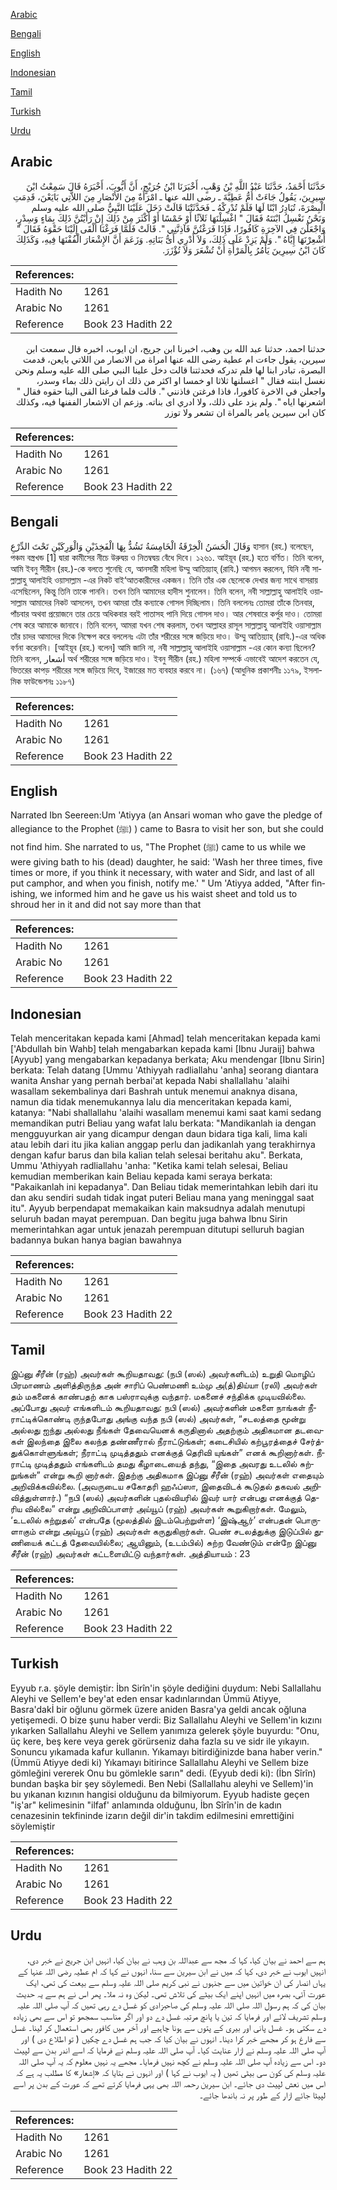 [Arabic](#arabic)

[Bengali](#bengali)

[English](#english)

[Indonesian](#indonesian)

[Tamil](#tamil)

[Turkish](#turkish)

[Urdu](#urdu)

## Arabic


<div dir="rtl" lang="ar" style={{fontSize:'larger',backgroundColor:'#f8f9fa',padding:20}}>
حَدَّثَنَا أَحْمَدُ، حَدَّثَنَا عَبْدُ اللَّهِ بْنُ وَهْبٍ، أَخْبَرَنَا ابْنُ جُرَيْجٍ، أَنَّ أَيُّوبَ، أَخْبَرَهُ قَالَ سَمِعْتُ ابْنَ سِيرِينَ، يَقُولُ جَاءَتْ أُمُّ عَطِيَّةَ ـ رضى الله عنها ـ امْرَأَةٌ مِنَ الأَنْصَارِ مِنَ اللاَّتِي بَايَعْنَ، قَدِمَتِ الْبِصْرَةَ، تُبَادِرُ ابْنًا لَهَا فَلَمْ تُدْرِكْهُ ـ فَحَدَّثَتْنَا قَالَتْ دَخَلَ عَلَيْنَا النَّبِيُّ صلى الله عليه وسلم وَنَحْنُ نَغْسِلُ ابْنَتَهُ فَقَالَ ‏"‏ اغْسِلْنَهَا ثَلاَثًا أَوْ خَمْسًا أَوْ أَكْثَرَ مِنْ ذَلِكَ إِنْ رَأَيْتُنَّ ذَلِكَ بِمَاءٍ وَسِدْرٍ، وَاجْعَلْنَ فِي الآخِرَةِ كَافُورًا، فَإِذَا فَرَغْتُنَّ فَآذِنَّنِي ‏"‏‏.‏ قَالَتْ فَلَمَّا فَرَغْنَا أَلْقَى إِلَيْنَا حَقْوَهُ فَقَالَ ‏"‏ أَشْعِرْنَهَا إِيَّاهُ ‏"‏‏.‏ وَلَمْ يَزِدْ عَلَى ذَلِكَ، وَلاَ أَدْرِي أَىُّ بَنَاتِهِ‏.‏ وَزَعَمَ أَنَّ الإِشْعَارَ الْفُفْنَهَا فِيهِ، وَكَذَلِكَ كَانَ ابْنُ سِيرِينَ يَأْمُرُ بِالْمَرْأَةِ أَنْ تُشْعَرَ وَلاَ تُؤْزَرَ‏.‏
</div>
<div style={{backgroundColor:'#f8f9fa',padding:20, marginBottom: 10}}><table> <thead> <tr> <th>References:</th> <th></th> </tr> </thead> <tbody><tr><td>Hadith No</td><td>1261</td></tr><tr><td>Arabic No</td><td>1261</td></tr><tr><td>Reference</td><td>Book 23 Hadith 22</td></tr></tbody></table></div>


<div dir="rtl" lang="ar" style={{fontSize:'larger',backgroundColor:'#f8f9fa',padding:20}}>
حدثنا احمد، حدثنا عبد الله بن وهب، اخبرنا ابن جريج، ان ايوب، اخبره قال سمعت ابن سيرين، يقول جاءت ام عطية رضى الله عنها امراة من الانصار من اللاتي بايعن، قدمت البصرة، تبادر ابنا لها فلم تدركه فحدثتنا قالت دخل علينا النبي صلى الله عليه وسلم ونحن نغسل ابنته فقال " اغسلنها ثلاثا او خمسا او اكثر من ذلك ان رايتن ذلك بماء وسدر، واجعلن في الاخرة كافورا، فاذا فرغتن فاذنني ". قالت فلما فرغنا القى الينا حقوه فقال " اشعرنها اياه ". ولم يزد على ذلك، ولا ادري اى بناته. وزعم ان الاشعار الففنها فيه، وكذلك كان ابن سيرين يامر بالمراة ان تشعر ولا توزر
</div>
<div style={{backgroundColor:'#f8f9fa',padding:20, marginBottom: 10}}><table> <thead> <tr> <th>References:</th> <th></th> </tr> </thead> <tbody><tr><td>Hadith No</td><td>1261</td></tr><tr><td>Arabic No</td><td>1261</td></tr><tr><td>Reference</td><td>Book 23 Hadith 22</td></tr></tbody></table></div>

## Bengali


<div dir="ltr" lang="bn" style={{fontSize:'larger',backgroundColor:'#f8f9fa',padding:20}}>
وَقَالَ الْحَسَنُ الْخِرْقَةُ الْخَامِسَةُ تَشُدُّ بِهَا الْفَخِذَيْنِ وَالْوَرِكَيْنِ تَحْتَ الدِّرْعِ হাসান (রহ.) বলেছেন, পঞ্চম বস্ত্রখন্ড [1] দ্বারা কামীসের নীচে উরুদ্বয় ও নিতম্বদ্বয় বেঁধে দিবে। ১২৬১. আইয়ূব (রহ.) হতে বর্ণিত। তিনি বলেন, আমি ইবনু সীরীন (রহ.)-কে বলতে শুনেছি যে, আনসারী মহিলা উম্মু আতিয়্যাহ্ (রাযি.) আগমন করলেন, যিনি নবী সাল্লাল্লাহু আলাইহি ওয়াসাল্লাম -এর নিকট বাই‘আতকারীদের একজন। তিনি তাঁর এক ছেলেকে দেখার জন্য সাথে বাসরায় এসেছিলেন, কিন্তু তিনি তাকে পাননি। তখন তিনি আমাদের হাদীস শুনালেন। তিনি বলেন, নবী সাল্লাল্লাহু আলাইহি ওয়াসাল্লাম আমাদের নিকট আসলেন, তখন আমরা তাঁর কন্যাকে গোসল দিচ্ছিলাম। তিনি বললেনঃ তোমরা তাঁকে তিনবার, পাঁচবার অথবা প্রয়োজনে তার চেয়ে অধিকবার বরই পাতাসহ পানি দিয়ে গোসল দাও। আর শেষবারে কর্পুর দাও। তোমরা শেষ করে আমাকে জানাবে। তিনি বলেন, আমরা যখন শেষ করলাম, তখন আল্লাহর রাসূল সাল্লাল্লাহু আলাইহি ওয়াসাল্লাম তাঁর চাদর আমাদের দিকে নিক্ষেপ করে বললেনঃ এটা তাঁর শরীরের সঙ্গে জড়িয়ে দাও। উম্মু আতিয়্যাহ্ (রাযি.)-এর অধিক বর্ণনা করেননি। [আইয়ূব (রহ.) বলেন] আমি জানি না, নবী সাল্লাল্লাহু আলাইহি ওয়াসাল্লাম -এর কোন কন্যা ছিলেন? তিনি বলেন, أشعار অর্থ শরীরের সঙ্গে জড়িয়ে দাও। ইবনু সীরীন (রহ.) মহিলা সম্পর্কে এভাবেই আদেশ করতেন যে, ভিতরের কাপড় শরীরের সঙ্গে জড়িয়ে দিবে, ইজারের মত ব্যবহার করবে না। (১৬৭) (আধুনিক প্রকাশনীঃ ১১৭৯, ইসলামিক ফাউন্ডেশনঃ ১১৮৭)
</div>
<div style={{backgroundColor:'#f8f9fa',padding:20, marginBottom: 10}}><table> <thead> <tr> <th>References:</th> <th></th> </tr> </thead> <tbody><tr><td>Hadith No</td><td>1261</td></tr><tr><td>Arabic No</td><td>1261</td></tr><tr><td>Reference</td><td>Book 23 Hadith 22</td></tr></tbody></table></div>

## English


<div dir="ltr" lang="en" style={{fontSize:'larger',backgroundColor:'#f8f9fa',padding:20}}>
Narrated Ibn Seereen:Um 'Atiyya (an Ansari woman who gave the pledge of allegiance to the Prophet (ﷺ) ) came to Basra to visit her son, but she could not find him. She narrated to us, "The Prophet (ﷺ) came to us while we were giving bath to his (dead) daughter, he said: 'Wash her three times, five times or more, if you think it necessary, with water and Sidr, and last of all put camphor, and when you finish, notify me.' " Um 'Atiyya added, "After finishing, we informed him and he gave us his waist sheet and told us to shroud her in it and did not say more than that
</div>
<div style={{backgroundColor:'#f8f9fa',padding:20, marginBottom: 10}}><table> <thead> <tr> <th>References:</th> <th></th> </tr> </thead> <tbody><tr><td>Hadith No</td><td>1261</td></tr><tr><td>Arabic No</td><td>1261</td></tr><tr><td>Reference</td><td>Book 23 Hadith 22</td></tr></tbody></table></div>

## Indonesian


<div dir="ltr" lang="id" style={{fontSize:'larger',backgroundColor:'#f8f9fa',padding:20}}>
Telah menceritakan kepada kami [Ahmad] telah menceritakan kepada kami ['Abdullah bin Wahb] telah mengabarkan kepada kami [Ibnu Juraij] bahwa [Ayyub] yang mengabarkan kepadanya berkata; Aku mendengar [Ibnu Sirin] berkata: Telah datang [Ummu 'Athiyyah radliallahu 'anha] seorang diantara wanita Anshar yang pernah berbai'at kepada Nabi shallallahu 'alaihi wasallam sekembalinya dari Bashrah untuk menemui anaknya disana, namun dia tidak menemukannya lalu dia menceritakan kepada kami, katanya: "Nabi shallallahu 'alaihi wasallam menemui kami saat kami sedang memandikan putri Beliau yang wafat lalu berkata: "Mandikanlah ia dengan mengguyurkan air yang dicampur dengan daun bidara tiga kali, lima kali atau lebih dari itu jika kalian anggap perlu dan jadikanlah yang terakhirnya dengan kafur barus dan bila kalian telah selesai beritahu aku". Berkata, Ummu 'Athiyyah radliallahu 'anha: "Ketika kami telah selesai, Beliau kemudian memberikan kain Beliau kepada kami seraya berkata: "Pakaikanlah ini kepadanya". Dan Beliau tidak memerintahkan lebih dari itu dan aku sendiri sudah tidak ingat puteri Beliau mana yang meninggal saat itu". Ayyub berpendapat memakaikan kain maksudnya adalah menutupi seluruh badan mayat perempuan. Dan begitu juga bahwa Ibnu Sirin memerintahkan agar untuk jenazah perempuan ditutupi selluruh bagian badannya bukan hanya bagian bawahnya
</div>
<div style={{backgroundColor:'#f8f9fa',padding:20, marginBottom: 10}}><table> <thead> <tr> <th>References:</th> <th></th> </tr> </thead> <tbody><tr><td>Hadith No</td><td>1261</td></tr><tr><td>Arabic No</td><td>1261</td></tr><tr><td>Reference</td><td>Book 23 Hadith 22</td></tr></tbody></table></div>

## Tamil


<div dir="ltr" lang="ta" style={{fontSize:'larger',backgroundColor:'#f8f9fa',padding:20}}>
இப்னு சீரீன் (ரஹ்) அவர்கள் கூறியதாவது: (நபி (ஸல்) அவர்களிடம்) உறுதி மொழிப் பிரமாணம் அளித்திருந்த அன் சாரிப் பெண்மணி உம்மு அ(த்)திய்யா (ரலி) அவர்கள் தம் மகனைக் காண்பதற் காக பஸ்ராவுக்கு வந்தார். மகனைச் சந்திக்க முடியவில்லை. அப்போது அவர் எங்களிடம் கூறியதாவது: நபி (ஸல்) அவர்களின் மகளை நாங்கள் நீராட்டிக்கொண்டி ருந்தபோது அங்கு வந்த நபி (ஸல்) அவர்கள், “சடலத்தை மூன்று அல்லது ஐந்து அல்லது நீங்கள் தேவையெனக் கருதினால் அதற்கும் அதிகமான தடவைகள் இலந்தை இலை கலந்த தண்ணீரால் நீராட்டுங்கள்; கடைசியில் கற்பூரத்தைச் சேர்த்துக்கொள்ளுங்கள்; நீராட்டி முடித்ததும் எனக்குத் தெரிவி யுங்கள்” எனக் கூறினார்கள். நீராட்டி முடித்ததும் எங்களிடம் தமது கீழாடையைத் தந்து, “இதை அவரது உடலில் சுற்றுங்கள்” என்று கூறி னார்கள். இதற்கு அதிகமாக இப்னு சீரீன் (ரஹ்) அவர்கள் எதையும் அறிவிக்கவில்லை. (அவருடைய சகோதரி ஹஃப்ஸா, இதைவிடக் கூடுதல் தகவல் அறிவித்துள்ளார்.) “நபி (ஸல்) அவர்களின் புதல்வியரில் இவர் யார் என்பது எனக்குத் தெரிய வில்லை” என்று அறிவிப்பாளர் அய்யூப் (ரஹ்) அவர்கள் கூறுகிறார்கள். மேலும், ‘உடலில் சுற்றுதல்’ என்பதே (மூலத்தில் இடம்பெற்றுள்ள) ‘இஷ்ஆர்’ என்பதன் பொருளாகும் என்று அய்யூப் (ரஹ்) அவர்கள் கருதுகிறார்கள். பெண் சடலத்துக்கு இடுப்பில் துணியைக் கட்டத் தேவையில்லை; ஆயினும், (உடம்பில்) சுற்ற வேண்டும் என்றே இப்னு சீரீன் (ரஹ்) அவர்கள் கட்டளையிட்டு வந்தார்கள். அத்தியாயம் : 23
</div>
<div style={{backgroundColor:'#f8f9fa',padding:20, marginBottom: 10}}><table> <thead> <tr> <th>References:</th> <th></th> </tr> </thead> <tbody><tr><td>Hadith No</td><td>1261</td></tr><tr><td>Arabic No</td><td>1261</td></tr><tr><td>Reference</td><td>Book 23 Hadith 22</td></tr></tbody></table></div>

## Turkish


<div dir="ltr" lang="tr" style={{fontSize:'larger',backgroundColor:'#f8f9fa',padding:20}}>
Eyyub r.a. şöyle demiştir: İbn Sirîn'in şöyle dediğini duydum: Nebi Sallallahu Aleyhi ve Sellem'e bey'at eden ensar kadınlarından Ümmü Atiyye, Basra'dakİ bir oğlunu görmek üzere aniden Basra'ya geldi ancak oğluna yetişemedi. O bize şunu haber verdi: Biz Sallallahu Aleyhi ve Sellem'in kızını yıkarken Sallallahu Aleyhi ve Sellem yanımıza gelerek şöyle buyurdu: "Onu, üç kere, beş kere veya gerek görürseniz daha fazla su ve sidr ile yıkayın. Sonuncu yıkamada kafur kullanın. Yıkamayı bitirdiğinizde bana haber verin." (Ümmü Atiyye dedi ki) Yıkamayı bitirince Sallallahu Aleyhi ve Sellem bize gömleğini vererek Onu bu gömlekle sarın" dedi. (Eyyub dedi ki): (İbn Sîrîn) bundan başka bir şey söylemedi. Ben Nebi (Sallallahu aleyhi ve Sellem)'in bu yıkanan kızının hangisi olduğunu da bilmiyorum. Eyyub hadiste geçen "iş'ar" kelimesinin "ilfaf' anlamında olduğunu, İbn Sîrîn'in de kadın cenazesinin tekfininde izarın değil dir'in takdim edilmesini emrettiğini söylemiştir
</div>
<div style={{backgroundColor:'#f8f9fa',padding:20, marginBottom: 10}}><table> <thead> <tr> <th>References:</th> <th></th> </tr> </thead> <tbody><tr><td>Hadith No</td><td>1261</td></tr><tr><td>Arabic No</td><td>1261</td></tr><tr><td>Reference</td><td>Book 23 Hadith 22</td></tr></tbody></table></div>

## Urdu


<div dir="rtl" lang="ur" style={{fontSize:'larger',backgroundColor:'#f8f9fa',padding:20}}>
ہم سے احمد نے بیان کیا، کہا کہ مجھ سے عبداللہ بن وہب نے بیان کیا، انہیں ابن جریج نے خبر دی، انہیں ایوب نے خبر دی، کہا کہ میں نے ابن سیرین سے سنا، انہوں نے کہا کہ ام عطیہ رضی اللہ عنہا کے یہاں انصار کی ان خواتین میں سے جنہوں نے نبی کریم صلی اللہ علیہ وسلم سے بیعت کی تھی، ایک عورت آئی، بصرہ میں انہیں اپنے ایک بیٹے کی تلاش تھی۔ لیکن وہ نہ ملا۔ پھر اس نے ہم سے یہ حدیث بیان کی کہ ہم رسول اللہ صلی اللہ علیہ وسلم کی صاحبزادی کو غسل دے رہی تھیں کہ آپ صلی اللہ علیہ وسلم تشریف لائے اور فرمایا کہ تین یا پانچ مرتبہ غسل دے دو اور اگر مناسب سمجھو تو اس سے بھی زیادہ دے سکتی ہو۔ غسل پانی اور بیری کے پتوں سے ہونا چاہیے اور آخر میں کافور بھی استعمال کر لینا۔ غسل سے فارغ ہو کر مجھے خبر کرا دینا۔ انہوں نے بیان کیا کہ جب ہم غسل دے چکیں ( تو اطلاع دی ) اور آپ صلی اللہ علیہ وسلم نے ازار عنایت کیا۔ آپ صلی اللہ علیہ وسلم نے فرمایا کہ اسے اندر بدن سے لپیٹ دو۔ اس سے زیادہ آپ صلی اللہ علیہ وسلم نے کچھ نہیں فرمایا۔ مجھے یہ نہیں معلوم کہ یہ آپ صلی اللہ علیہ وسلم کی کون سی بیٹی تھیں ( یہ ایوب نے کہا ) اور انہوں نے بتایا کہ «إشعار» کا مطلب یہ ہے کہ اس میں نعش لپیٹ دی جائے۔ ابن سیرین رحمہ اللہ بھی یہی فرمایا کرتے تھے کہ عورت کے بدن پر اسے لپیٹا جائے ازار کے طور پر نہ باندھا جائے۔
</div>
<div style={{backgroundColor:'#f8f9fa',padding:20, marginBottom: 10}}><table> <thead> <tr> <th>References:</th> <th></th> </tr> </thead> <tbody><tr><td>Hadith No</td><td>1261</td></tr><tr><td>Arabic No</td><td>1261</td></tr><tr><td>Reference</td><td>Book 23 Hadith 22</td></tr></tbody></table></div>